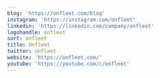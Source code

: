 ```yaml
---
blog: 'https://onfleet.com/blog'
instagram: 'https://instagram.com/onfleet'
linkedin: 'https://linkedin.com/company/onfleet'
logohandle: onfleet
sort: onfleet
title: Onfleet
twitter: onfleet
website: 'https://onfleet.com/'
youtube: 'https://youtube.com/c/onfleet'
---
```

